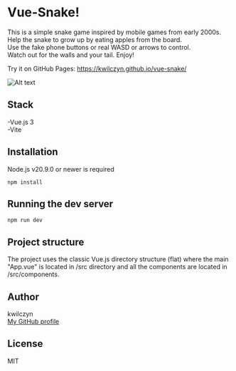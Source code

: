 # Vue-Snake!

This is a simple snake game inspired by mobile games from early 2000s.  
Help the snake to grow up by eating apples from the board.  
Use the fake phone buttons or real WASD or arrows to control.  
Watch out for the walls and your tail. Enjoy!

Try it on GitHub Pages: https://kwilczyn.github.io/vue-snake/

![Alt text](https://kwilczyn.github.io/kw/images/snake.webp)

## Stack

-Vue.js 3  
-Vite

## Installation

Node.js v20.9.0 or newer is required

`npm install`

## Running the dev server

`npm run dev`

## Project structure

The project uses the classic Vue.js directory structure (flat) where the main "App.vue" is located in /src directory and all the components are located in /src/components.

## Author

kwilczyn  
[My GitHub profile](https://github.com/kwilczyn)

## License

MIT

